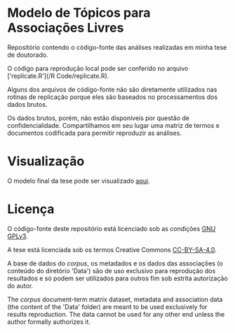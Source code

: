 # Modelo de Tópicos para Associações Livres

Repositório contendo o código-fonte das análises realizadas em minha tese de doutorado.

O código para reprodução local pode ser conferido no arquivo ['replicate.R'](/R Code/replicate.R).

Alguns dos arquivos de código-fonte não são diretamente utilizados nas rotinas de replicação
porque eles são baseados no processamentos dos dados brutos.

Os dados brutos, porém, não estão disponíveis por questão de confidencialidade. Compartilhamos em seu lugar uma matriz de termos e documentos codificada para permitir reproduzir as análises.

# Visualização

O modelo final da tese pode ser visualizado [aqui](http://htmlpreview.github.io/?https://github.com/erikson84/TopicModelsFreeAssociation/blob/master/finalModel/index.html).

# Licença

O código-fonte deste repositório está licenciado sob as condições [GNU GPLv3](http://www.gnu.org/licenses/gpl-3.0.txt).

A tese está licenciada sob os termos Creative Commons [CC-BY-SA-4.0](https://creativecommons.org/licenses/by-sa/4.0/legalcode.txt).

A base de dados do *corpus*, os metadados e os dados das associações (o conteúdo do diretório 'Data') são de uso exclusivo para reprodução dos resultados e só podem ser utilizados para outros fim sob estrita autorização do autor.

The *corpus* document-term matrix dataset, metadata and association data (the content of the 'Data' folder) are meant to be used exclusively for results reproduction. The data cannot be used for any other end unless the author formally authorizes it.
